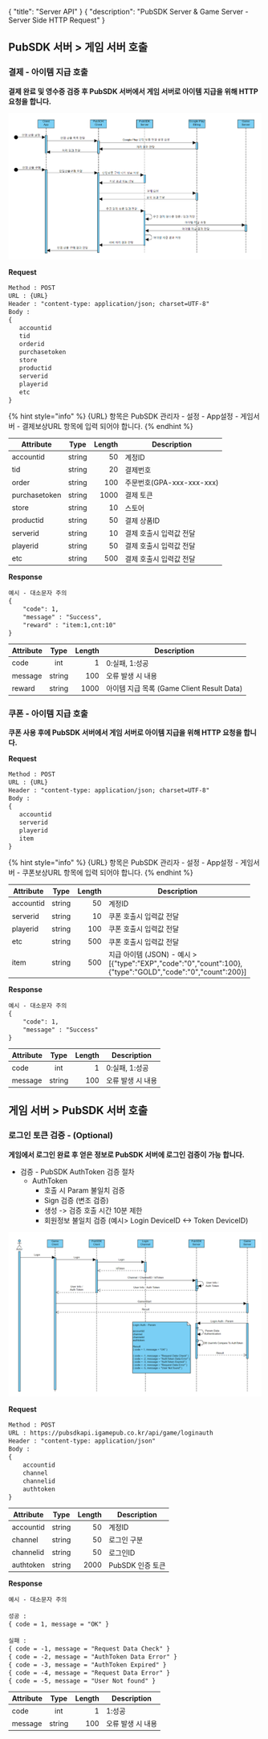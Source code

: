 { "title": "Server API" }
{ "description": "PubSDK Server & Game Server - Server Side HTTP Request" }

## PubSDK 서버 > 게임 서버 호출

### 결제 - 아이템 지급 호출

**결제 완료 및 영수증 검증 후  PubSDK 서버에서 게임 서버로 아이템 지급을 위해 HTTP 요청을 합니다.**

![Purchase Flow](https://github.com/gamepubcorp/guide/blob/main/image-server/01_purchase_flow.png?raw=true)

**Request**

```
Method : POST
URL : {URL}
Header : "content-type: application/json; charset=UTF-8"
Body : 
{
   accountid
   tid
   orderid
   purchasetoken
   store
   productid
   serverid
   playerid
   etc
}
```

{% hint style="info" %}
{URL} 항목은 PubSDK 관리자 - 설정 - App설정 - 게임서버 - 결제보상URL 항목에 입력 되어야 합니다.
{% endhint %}

| Attribute     | Type   | Length | Description               |
| ------------- | :----: | -----: | ------------------------- |
| accountid     | string | 50     | 계정ID                    |
| tid           | string | 20     | 결제번호                  |
| order         | string | 100    | 주문번호(GPA-xxx-xxx-xxx) |
| purchasetoken | string | 1000   | 결제 토큰                 |
| store         | string | 10     | 스토어                    |
| productid     | string | 50     | 결제 상품ID               |
| serverid      | string | 10     | 결제 호출시 입력값 전달   |
| playerid      | string | 50     | 결제 호출시 입력값 전달   |
| etc           | string | 500    | 결제 호출시 입력값 전달   |

**Response**
```
예시 - 대소문자 주의
{
    "code": 1,
    "message" : "Success",
    "reward" : "item:1,cnt:10"
}
```

| Attribute | Type   | Length | Description       |
| --------- | :----: | -----: | ----------------- |
| code      | int    | 1      | 0:실패, 1:성공    |
| message   | string | 100    | 오류 발생 시 내용 |
| reward    | string | 1000   | 아이템 지급 목록 (Game Client Result Data)  |

### 쿠폰 - 아이템 지급 호출

**쿠폰 사용 후에 PubSDK 서버에서 게임 서버로 아이템 지급을 위해 HTTP 요청을 합니다.**

**Request**

```
Method : POST
URL : {URL}
Header : "content-type: application/json; charset=UTF-8"
Body : 
{
   accountid
   serverid
   playerid
   item
}
```

{% hint style="info" %}
{URL} 항목은 PubSDK 관리자 - 설정 - App설정 - 게임서버 - 쿠폰보상URL 항목에 입력 되어야 합니다.
{% endhint %}

| Attribute | Type   | Length | Description             |
| --------- | :----: | -----: | ----------------------- |
| accountid | string | 50     | 계정ID                  |
| serverid  | string | 10     | 쿠폰 호출시 입력값 전달 |
| playerid  | string | 100    | 쿠폰 호출시 입력값 전달 |
| etc       | string | 500    | 쿠폰 호출시 입력값 전달 |
| item      | string | 500    | 지급 아이템 (JSON) - 예시 > <br> [{"type":"EXP","code":"0","count":100}, <br> {"type":"GOLD","code":"0","count":200}] |

**Response**
```
예시 - 대소문자 주의
{
    "code": 1,
    "message" : "Success"
}
```

| Attribute | Type   | Length | Description       |
| --------- | :----: | -----: | ----------------- |
| code      | int    | 1      | 0:실패, 1:성공    |
| message   | string | 100    | 오류 발생 시 내용 |

## 게임 서버 > PubSDK 서버 호출

### 로그인 토큰 검증 - (Optional)

**게임에서 로그인 완료 후 얻은 정보로 PubSDK 서버에 로그인 검증이 가능 합니다.**

* 검증 - PubSDK AuthToken 검증 절차
  * AuthToken
    * 호출 시 Param 불일치 검증
    * Sign 검증 (변조 검증)
    * 생성 -> 검증 호출 시간 10분 제한
    * 회원정보 불일치 검증 (예시> Login DeviceID <-> Token DeviceID)      

![Login Flow](https://github.com/gamepubcorp/guide/blob/main/image-server/03_login_flow.png?raw=true)
        
**Request**
```
Method : POST
URL : https://pubsdkapi.igamepub.co.kr/api/game/loginauth
Header : "content-type: application/json"
Body : 
{
    accountid
    channel
    channelid
    authtoken
}
```

| Attribute  | Type   | Length | Description      |
| ---------- | :----: | -----: | ---------------- |
| accountid  | string | 50     | 계정ID           |
| channel    | string | 50     | 로그인 구분      |
| channelid  | string | 50     | 로그인ID         |
| authtoken  | string | 2000   | PubSDK 인증 토큰 |

**Response**

```
예시 - 대소문자 주의

성공 : 
{ code = 1, message = "OK" }

실패 :  
{ code = -1, message = "Request Data Check" }
{ code = -2, message = "AuthToken Data Error" }
{ code = -3, message = "AuthToken Expired" }
{ code = -4, message = "Request Data Error" }
{ code = -5, message = "User Not found" }
```

| Attribute | Type   | Length | Description       |
| --------- | :----: | -----: | ----------------- |
| code      | int    | 1      | 1:성공            |
| message   | string | 100    | 오류 발생 시 내용 |

​
